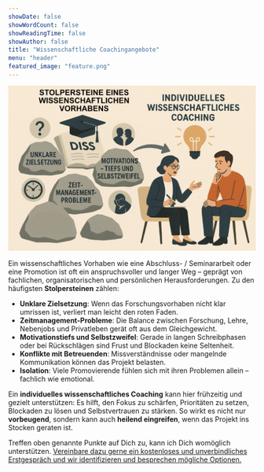 ```yaml
---
showDate: false
showWordCount: false
showReadingTime: false
showAuthor: false
title: "Wissenschaftliche Coachingangebote"
menu: "header"
featured_image: "feature.png"
---
```

![](feature.png)

Ein wissenschaftliches Vorhaben wie eine Abschluss- / Seminararbeit oder eine Promotion ist oft ein anspruchsvoller und langer Weg – geprägt von fachlichen, organisatorischen und persönlichen Herausforderungen. Zu den häufigsten **Stolpersteinen** zählen:

* **Unklare Zielsetzung**: Wenn das Forschungsvorhaben nicht klar umrissen ist, verliert man leicht den roten Faden.
* **Zeitmanagement-Probleme**: Die Balance zwischen Forschung, Lehre, Nebenjobs und Privatleben gerät oft aus dem Gleichgewicht.
* **Motivationstiefs und Selbstzweifel**: Gerade in langen Schreibphasen oder bei Rückschlägen sind Frust und Blockaden keine Seltenheit.
* **Konflikte mit Betreuenden**: Missverständnisse oder mangelnde Kommunikation können das Projekt belasten.
* **Isolation**: Viele Promovierende fühlen sich mit ihren Problemen allein – fachlich wie emotional.

Ein **individuelles wissenschaftliches Coaching** kann hier frühzeitig und gezielt unterstützen: Es hilft, den Fokus zu schärfen, Prioritäten zu setzen, Blockaden zu lösen und Selbstvertrauen zu stärken. So wirkt es nicht nur **vorbeugend**, sondern kann auch **heilend eingreifen**, wenn das Projekt ins Stocken geraten ist.

Treffen oben genannte Punkte auf Dich zu, kann ich Dich womöglich unterstützen. [Vereinbare dazu gerne ein kostenloses und unverbindliches Erstgespräch und wir identifizieren und besprechen mögliche Optionen.](https://outlook.office.com/bookwithme/user/53cc80439963431e8085568c8e75ade8@iosb.fraunhofer.de/meetingtype/ChzMP5TZA0GygWOqJyOQvg2?bookingcode=197fbf10-2c1b-48bf-b03c-e7853e593163&anonymous&ismsaljsauthenabled&ep=mlink)